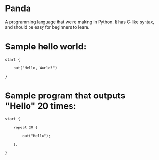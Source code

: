 # Panda
A programming language that we're making in Python. It has C-like syntax, and should be easy for beginners to learn.
# Sample hello world:

    start {

        out("Hello, World!");
    
    }


# Sample program that outputs "Hello" 20 times:

    start {

        repeat 20 {
    
            out("Hello");
        
        };
    
    }

